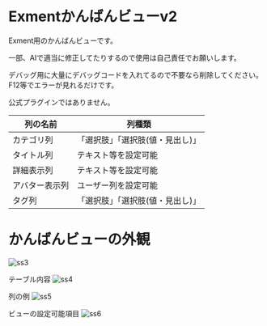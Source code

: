 # Exmentかんばんビューv2
Exment用のかんばんビューです。

一部、AIで適当に修正してたりするので使用は自己責任でお願いします。

デバッグ用に大量にデバッグコードを入れてるので不要なら削除してください。
F12等でエラーが見れるだけです。

公式プラグインではありません。

| 列の名前 | 列種類 |
| --- | --- |
| カテゴリ列 | 「選択肢」「選択肢(値・見出し)」 |
| タイトル列 | テキスト等を設定可能 |
| 詳細表示列 | テキスト等を設定可能 | 
| アバター表示列 | ユーザー列を設定可能 | 
| タグ列 | 「選択肢」「選択肢(値・見出し)」 | 


# かんばんビューの外観
![ss3](https://github.com/user-attachments/assets/16188757-ee07-4118-a2f2-7439d770be83)

テーブル内容
![ss4](https://github.com/user-attachments/assets/18176deb-8a81-407b-a36a-b08177d65880)

列の例
![ss5](https://github.com/user-attachments/assets/65ada38c-a698-4fae-a175-639e1303d831)

ビューの設定可能項目
![ss6](https://github.com/user-attachments/assets/be618017-ca49-4e0a-a692-048878ca566a)
